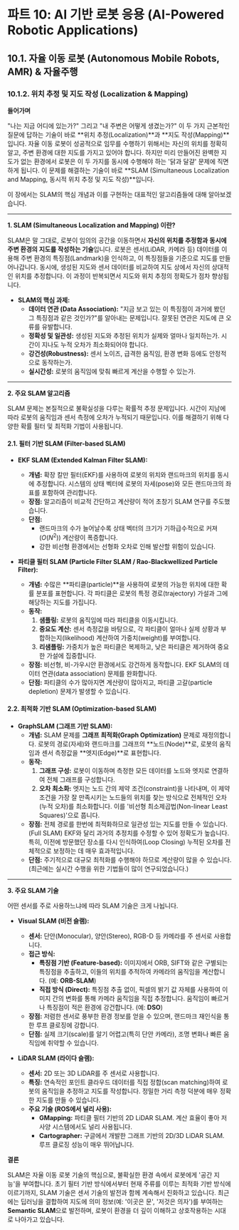 # 파트 10: AI 기반 로봇 응용 (AI-Powered Robotic Applications)

## 10.1. 자율 이동 로봇 (Autonomous Mobile Robots, AMR) & 자율주행

### 10.1.2. 위치 추정 및 지도 작성 (Localization & Mapping)

**들어가며**

"나는 지금 어디에 있는가?" 그리고 "내 주변은 어떻게 생겼는가?"
이 두 가지 근본적인 질문에 답하는 기술이 바로 **위치 추정(Localization)**과 **지도 작성(Mapping)**입니다. 자율 이동 로봇이 성공적으로 임무를 수행하기 위해서는 자신의 위치를 정확히 알고, 주변 환경에 대한 지도를 가지고 있어야 합니다. 하지만 미리 만들어진 완벽한 지도가 없는 환경에서 로봇은 이 두 가지를 동시에 수행해야 하는 '닭과 달걀' 문제에 직면하게 됩니다. 이 문제를 해결하는 기술이 바로 **SLAM (Simultaneous Localization and Mapping, 동시적 위치 추정 및 지도 작성)**입니다.

이 장에서는 SLAM의 핵심 개념과 이를 구현하는 대표적인 알고리즘들에 대해 알아보겠습니다.

---

**1. SLAM (Simultaneous Localization and Mapping) 이란?**

SLAM은 말 그대로, 로봇이 임의의 공간을 이동하면서 **자신의 위치를 추정함과 동시에 주변 환경의 지도를 작성하는 기술**입니다. 로봇은 센서(LiDAR, 카메라 등) 데이터를 이용해 주변 환경의 특징점(Landmark)을 인식하고, 이 특징점들을 기준으로 지도를 만들어나갑니다. 동시에, 생성된 지도와 센서 데이터를 비교하여 지도 상에서 자신의 상대적인 위치를 추정합니다. 이 과정이 반복되면서 지도와 위치 추정의 정확도가 점차 향상됩니다.

- **SLAM의 핵심 과제:**
  - **데이터 연관 (Data Association):** "지금 보고 있는 이 특징점이 과거에 봤던 그 특징점과 같은 것인가?"를 알아내는 문제입니다. 잘못된 연관은 지도에 큰 오류를 유발합니다.
  - **정확성 및 일관성:** 생성된 지도와 추정된 위치가 실제와 얼마나 일치하는가. 시간이 지나도 누적 오차가 최소화되어야 합니다.
  - **강건성(Robustness):** 센서 노이즈, 급격한 움직임, 환경 변화 등에도 안정적으로 동작하는가.
  - **실시간성:** 로봇의 움직임에 맞춰 빠르게 계산을 수행할 수 있는가.

---

**2. 주요 SLAM 알고리즘**

SLAM 문제는 본질적으로 불확실성을 다루는 확률적 추정 문제입니다. 시간이 지남에 따라 로봇의 움직임과 센서 측정에 오차가 누적되기 때문입니다. 이를 해결하기 위해 다양한 확률 필터 및 최적화 기법이 사용됩니다.

#### 2.1. 필터 기반 SLAM (Filter-based SLAM)

- **EKF SLAM (Extended Kalman Filter SLAM):**
  - **개념:** 확장 칼만 필터(EKF)를 사용하여 로봇의 위치와 랜드마크의 위치를 동시에 추정합니다. 시스템의 상태 벡터에 로봇의 자세(pose)와 모든 랜드마크의 좌표를 포함하여 관리합니다.
  - **장점:** 알고리즘이 비교적 간단하고 계산량이 적어 초창기 SLAM 연구를 주도했습니다.
  - **단점:**
    - 랜드마크의 수가 늘어날수록 상태 벡터의 크기가 기하급수적으로 커져($`O(N^2)`$) 계산량이 폭증합니다.
    - 강한 비선형 환경에서는 선형화 오차로 인해 발산할 위험이 있습니다.

- **파티클 필터 SLAM (Particle Filter SLAM / Rao-Blackwellized Particle Filter):**
  - **개념:** 수많은 **파티클(particle)**을 사용하여 로봇의 가능한 위치에 대한 확률 분포를 표현합니다. 각 파티클은 로봇의 특정 경로(trajectory) 가설과 그에 해당하는 지도를 가집니다.
  - **동작:**
    1. **샘플링:** 로봇의 움직임에 따라 파티클을 이동시킵니다.
    2. **중요도 계산:** 센서 측정값을 바탕으로, 각 파티클이 얼마나 실제 상황과 부합하는지(likelihood) 계산하여 가중치(weight)를 부여합니다.
    3. **리샘플링:** 가중치가 높은 파티클은 복제하고, 낮은 파티클은 제거하여 중요한 가설에 집중합니다.
  - **장점:** 비선형, 비-가우시안 환경에서도 강건하게 동작합니다. EKF SLAM의 데이터 연관(data association) 문제를 완화합니다.
  - **단점:** 파티클의 수가 많아지면 계산량이 많아지고, 파티클 고갈(particle depletion) 문제가 발생할 수 있습니다.

#### 2.2. 최적화 기반 SLAM (Optimization-based SLAM)

- **GraphSLAM (그래프 기반 SLAM):**
  - **개념:** SLAM 문제를 **그래프 최적화(Graph Optimization)** 문제로 재정의합니다. 로봇의 경로(자세)와 랜드마크를 그래프의 **노드(Node)**로, 로봇의 움직임과 센서 측정값을 **엣지(Edge)**로 표현합니다.
  - **동작:**
    1. **그래프 구성:** 로봇이 이동하며 측정한 모든 데이터를 노드와 엣지로 연결하여 전체 그래프를 구성합니다.
    2. **오차 최소화:** 엣지는 노드 간의 제약 조건(constraint)을 나타내며, 이 제약 조건을 가장 잘 만족시키는 노드들의 위치를 찾는 방식으로 전체적인 오차(누적 오차)를 최소화합니다. 이를 '비선형 최소제곱법(Non-linear Least Squares)'으로 풉니다.
  - **장점:** 전체 경로를 한번에 최적화하므로 일관성 있는 지도를 만들 수 있습니다. (Full SLAM) EKF와 달리 과거의 추정치를 수정할 수 있어 정확도가 높습니다. 특히, 이전에 방문했던 장소를 다시 인식하여(Loop Closing) 누적된 오차를 전체적으로 보정하는 데 매우 효과적입니다.
  - **단점:** 주기적으로 대규모 최적화를 수행해야 하므로 계산량이 많을 수 있습니다. (최근에는 실시간 수행을 위한 기법들이 많이 연구되었습니다.)

---

**3. 주요 SLAM 기술**

어떤 센서를 주로 사용하느냐에 따라 SLAM 기술은 크게 나뉩니다.

- **Visual SLAM (비전 슬램):**
  - **센서:** 단안(Monocular), 양안(Stereo), RGB-D 등 카메라를 주 센서로 사용합니다.
  - **접근 방식:**
    - **특징점 기반 (Feature-based):** 이미지에서 ORB, SIFT와 같은 구별되는 특징점을 추출하고, 이들의 위치를 추적하여 카메라의 움직임을 계산합니다. (예: **ORB-SLAM**)
    - **직접 방식 (Direct):** 특징점 추출 없이, 픽셀의 밝기 값 자체를 사용하여 이미지 간의 변화를 통해 카메라 움직임을 직접 추정합니다. 움직임이 빠르거나 특징점이 적은 환경에 강건합니다. (예: **DSO**)
  - **장점:** 저렴한 센서로 풍부한 환경 정보를 얻을 수 있으며, 랜드마크 재인식을 통한 루프 클로징에 강합니다.
  - **단점:** 실제 크기(scale)를 알기 어렵고(특히 단안 카메라), 조명 변화나 빠른 움직임에 취약할 수 있습니다.

- **LiDAR SLAM (라이다 슬램):**
  - **센서:** 2D 또는 3D LiDAR를 주 센서로 사용합니다.
  - **특징:** 연속적인 포인트 클라우드 데이터를 직접 정합(scan matching)하여 로봇의 움직임을 추정하고 지도를 작성합니다. 정밀한 거리 측정 덕분에 매우 정확한 지도를 만들 수 있습니다.
  - **주요 기술 (ROS에서 널리 사용):**
    - **GMapping:** 파티클 필터 기반의 2D LiDAR SLAM. 계산 효율이 좋아 저사양 시스템에서도 널리 사용됩니다.
    - **Cartographer:** 구글에서 개발한 그래프 기반의 2D/3D LiDAR SLAM. 루프 클로징 성능이 매우 뛰어납니다.

**결론**

SLAM은 자율 이동 로봇 기술의 핵심으로, 불확실한 환경 속에서 로봇에게 '공간 지능'을 부여합니다. 초기 필터 기반 방식에서부터 현재 주류를 이루는 최적화 기반 방식에 이르기까지, SLAM 기술은 센서 기술의 발전과 함께 계속해서 진화하고 있습니다. 최근에는 딥러닝을 결합하여 지도에 의미 정보(예: '이곳은 문', '저것은 의자')를 부여하는 **Semantic SLAM**으로 발전하며, 로봇이 환경을 더 깊이 이해하고 상호작용하는 시대로 나아가고 있습니다.

